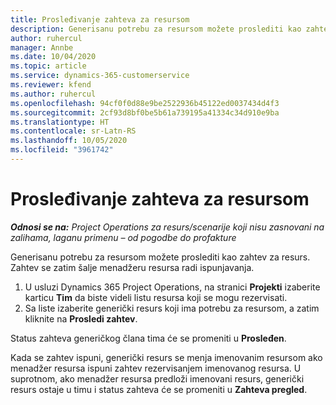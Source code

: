 ```yaml
---
title: Prosleđivanje zahteva za resursom
description: Generisanu potrebu za resursom možete proslediti kao zahtev za resurs. Zahtev se zatim šalje menadžeru resursa radi ispunjavanja.
author: ruhercul
manager: Annbe
ms.date: 10/04/2020
ms.topic: article
ms.service: dynamics-365-customerservice
ms.reviewer: kfend
ms.author: ruhercul
ms.openlocfilehash: 94cf0f0d88e9be2522936b45122ed0037434d4f3
ms.sourcegitcommit: 2cf93d8bf0be5b61a739195a41334c34d910e9ba
ms.translationtype: HT
ms.contentlocale: sr-Latn-RS
ms.lasthandoff: 10/05/2020
ms.locfileid: "3961742"
---
```

# <a name="submit-a-resource-request"></a>Prosleđivanje zahteva za resursom

_**Odnosi se na:** Project Operations za resurs/scenarije koji nisu zasnovani na zalihama, laganu primenu – od pogodbe do profakture_

Generisanu potrebu za resursom možete proslediti kao zahtev za resurs. Zahtev se zatim šalje menadžeru resursa radi ispunjavanja.

1. U usluzi Dynamics 365 Project Operations, na stranici **Projekti** izaberite karticu **Tim** da biste videli listu resursa koji se mogu rezervisati. 
2. Sa liste izaberite generički resurs koji ima potrebu za resursom, a zatim kliknite na **Prosledi zahtev**.

Status zahteva generičkog člana tima će se promeniti u **Prosleđen**.

Kada se zahtev ispuni, generički resurs se menja imenovanim resursom ako menadžer resursa ispuni zahtev rezervisanjem imenovanog resursa. U suprotnom, ako menadžer resursa predloži imenovani resurs, generički resurs ostaje u timu i status zahteva će se promeniti u **Zahteva pregled**.
